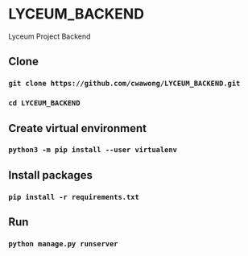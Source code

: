 # LYCEUM_BACKEND
Lyceum Project Backend

## Clone
### `git clone https://github.com/cwawong/LYCEUM_BACKEND.git`
### `cd LYCEUM_BACKEND`

## Create virtual environment
### `python3 -m pip install --user virtualenv`

## Install packages
### `pip install -r requirements.txt`

## Run
### `python manage.py runserver`
